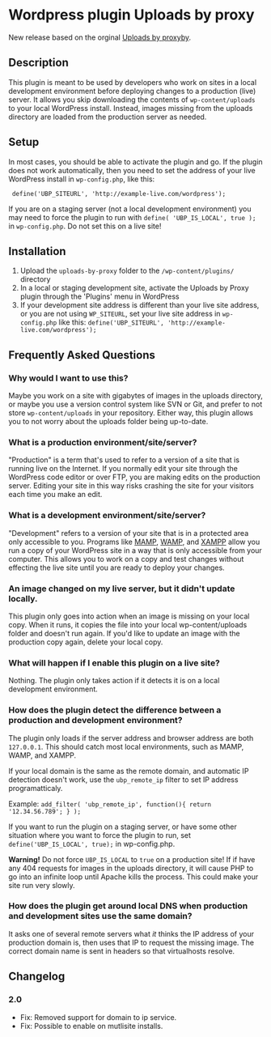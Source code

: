# Wordpress plugin Uploads by proxy

New release based on the orginal [Uploads by proxyby](https://github.com/pdclark/uploads-by-proxy).

## Description

This plugin is meant to be used by developers who work on sites in a local development environment before deploying changes to a production (live) server. It allows you skip downloading the contents of `wp-content/uploads` to your local WordPress install. Instead, images missing from the uploads directory are loaded from the production server as needed.

## Setup

In most cases, you should be able to activate the plugin and go. If the plugin does not work automatically, then you need to set the address of your live WordPress install in `wp-config.php`, like this:

     define('UBP_SITEURL', 'http://example-live.com/wordpress');

If you are on a staging server (not a local development environment) you may need to force the plugin to run with `define( 'UBP_IS_LOCAL', true );` in `wp-config.php`. Do not set this on a live site!


## Installation

1. Upload the `uploads-by-proxy` folder to the `/wp-content/plugins/` directory
1. In a local or staging development site, activate the Uploads by Proxy plugin through the 'Plugins' menu in WordPress
1. If your development site address is different than your live site address, or you are not using `WP_SITEURL`, set your live site address in `wp-config.php` like this: `define('UBP_SITEURL', 'http://example-live.com/wordpress');`

## Frequently Asked Questions

### Why would I want to use this?

Maybe you work on a site with gigabytes of images in the uploads directory, or maybe you use a version control system like SVN or Git, and prefer to not store `wp-content/uploads` in your repository. Either way, this plugin allows you to not worry about the uploads folder being up-to-date.

### What is a production environment/site/server?

"Production" is a term that's used to refer to a version of a site that is running live on the Internet. If you normally edit your site through the WordPress code editor or over FTP, you are making edits on the production server. Editing your site in this way risks crashing the site for your visitors each time you make an edit.

### What is a development environment/site/server?

"Development" refers to a version of your site that is in a protected area only accessible to you. Programs like [MAMP](http://www.mamp.info), [WAMP](http://www.wampserver.com/), and [XAMPP](http://www.apachefriends.org/en/xampp.html) allow you run a copy of your WordPress site in a way that is only accessible from your computer. This allows you to work on a copy and test changes without effecting the live site until you are ready to deploy your changes.

### An image changed on my live server, but it didn't update locally.

This plugin only goes into action when an image is missing on your local copy. When it runs, it copies the file into your local wp-content/uploads folder and doesn't run again. If you'd like to update an image with the production copy again, delete your local copy.

### What will happen if I enable this plugin on a live site?

Nothing. The plugin only takes action if it detects it is on a local development environment.

### How does the plugin detect the difference between a production and development environment?

The plugin only loads if the server address and browser address are both `127.0.0.1`. This should catch most local environments, such as MAMP, WAMP, and XAMPP.

If your local domain is the same as the remote domain, and automatic IP detection doesn't work, use the <code>ubp_remote_ip</code> filter to set IP address programatticaly. 

Example: <code>add_filter( 'ubp_remote_ip', function(){ return '12.34.56.789'; } );</code>

If you want to run the plugin on a staging server, or have some other situation where you want to force the plugin to run, set `define('UBP_IS_LOCAL', true);` in wp-config.php.

**Warning!** Do not force `UBP_IS_LOCAL` to `true` on a production site! If if have any 404 requests for images in the uploads directory, it will cause PHP to go into an infinite loop until Apache kills the process. This could make your site run very slowly.

### How does the plugin get around local DNS when production and development sites use the same domain?

It asks one of several remote servers what *it* thinks the IP address of your production domain is, then uses that IP to request the missing image. The correct domain name is sent in headers so that virtualhosts resolve.

## Changelog

### 2.0

* Fix: Removed support for domain to ip service.
* Fix: Possible to enable on mutlisite installs.
